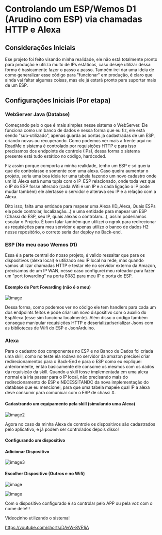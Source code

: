 # Controlando um ESP/Wemos D1 (Arudino com ESP) via chamadas HTTP e Alexa

## Considerações Iniciais

Ese projeto foi feito visando minha realidade, ele não está totalmente pronto para produção e utiliza muito de IPs estáticos, caso deseje utilizar dessa forma é basicamente fazer o passo a passo. Também irei dar uma ideia de como generalizar esse código para "funcionar" em produção, é claro que ainda vai faltar algumas coisas, mas ele já estará pronto para suportar mais de um ESP.

## Configurações Iniciais (Por etapa)

### WebServer Java (Databse)

Começando pelo o que é mais simples nesse sistema o WebServer. Ele funciona como um banco de dados e nessa forma que eu fiz, ele está sendo "sub-utilizado", apenas guarda as portas já cadastradas de um ESP, criando novas ou recuperando. Como podemos ver mais a frente aqui no ReadMe o sistema é controlado por requisições HTTP e para isso precisamos dos endpoints de controle (IPs), dessa forma o sistema presente está tudo estático no código, hardcoded.

Fiz assim porque comporta a minha realidade, tenho um ESP e só queria que ele controlasse e somente com uma alexa. Caso queira aumentar o projeto, seria uma boa ideia ter uma tabela fazendo um novo cadastro onde um Id_Alexa está numa tupla com o IP_ESP relacionado, onde toda vez que o IP do ESP fosse alterado (cada Wifi é um IP e a cada ligação o IP pode mudar também) ele alertasse o servidor e alterava seu IP e a relação com a Alexa.

Dito isso, falta uma entidade para mapear uma Alexa (ID_Alexa, Quais ESPs ela pode controlar, localização...) e uma entidade para mapear um ESP (Chassi do ESP, seu IP, quais alexas o controlam...), assim poderiamos escalar o Projeto. É bom falar também que utilizei o ngrok para redirecionar as requisições para meu servidor e apenas utilizo o banco de dados H2 nesse repositório, o correto seria dar deploy no Back-end.

### ESP (No meu caso Wemos D1)

Essa é a parte central do nosso projeto, é valido ressaltar que para os dispositivos (alexa local) é utilizado seu IP local na rede, mas quando vamos utilizar chamadas HTTP e testar ele no servidor externo da Amazon, precisamos de um IP WAN, nesse caso configurei meu roteador para fazer um "port fowarding" na porta 8082 para meu IP e porta do ESP.

#### Exemplo de Port Fowarding (não é o meu)

![image](https://github.com/RFHamster/AlexaWithEsp/assets/71076681/1b18b64c-32d5-4179-bf8b-cbb83a913b84)

Dessa forma, como podemos ver no código ele tem handlers para cada um dos endpoints feitos e pode criar um novo dispositivo com o auxílio do EspAlexa (esse sim funciona localmente). Além disso o código também consegue manipular requisições HTTP e deserializar/serializar Jsons com as bibliotecas de Wifi do ESP e JsonArduino.

### Alexa

Para o cadastro dos componentes no ESP e no Banco de Dados foi criada uma skill, como no teste ela rodava no servidor da amazon precisei criar redirecionamentos para o Back-End e para o ESP como eu expliquei anteriormente, então basicamente ele consome os mesmos com os dados da requisição da skill. Quando a skill fosse implementada em uma alexa normal ela iria passar para o IP local, não precisando mais do redirecionamento do ESP e NECESSITANDO da nova implementação do database que eu mencionei, para que uma tabela mapeie qual IP a alexa deve consumir para comunicar com o ESP de chassi X.

#### Cadastrando um equipamento pela skill (simulando uma Alexa)

![image2](https://github.com/RFHamster/AlexaWithEsp/assets/71076681/94f15aac-8991-4fb5-82b8-e352ebbfcf1c)

Agora no caso da minha Alexa de controle os dispositivos são cadastrados pelo aplicativo, e já podem ser controlados depois disso!

#### Configurando um dispositivo

#### Adicionar Dispositivo

![image3](https://github.com/RFHamster/AlexaWithEsp/assets/71076681/23f5192c-6016-47a1-8ba9-91340fdea388)

#### Escolher Dispositivo (Outros e no Wifi)

![image](https://github.com/RFHamster/AlexaWithEsp/assets/71076681/f108d0cc-76eb-4547-aef9-475ab58c30d7)

![image](https://github.com/RFHamster/AlexaWithEsp/assets/71076681/af588a0e-e3e6-4750-9d18-747c216a0fa7)

Com o dispositivo configurado é so controlar pelo APP ou pela voz com o nome dele!!!

Videozinho utilizando o sistema!

https://youtube.com/shorts/DAvW-8VE1jA



